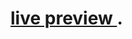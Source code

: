 # [live preview ]([https://github.com/facebook/create-react-app](https://businesspepega.github.io/tenzies/)).


